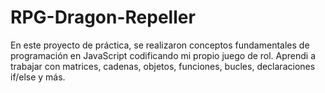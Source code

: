# RPG-Dragon-Repeller
En este proyecto de práctica, se realizaron conceptos fundamentales de programación en JavaScript codificando mi propio juego de rol. Aprendi a trabajar con matrices, cadenas, objetos, funciones, bucles, declaraciones if/else y más.
